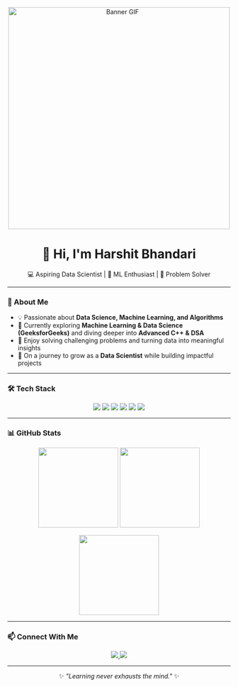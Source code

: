 <p align="center">
  <img src="assets/anlık-ben-10-new-alien.gif" alt="Banner GIF" width="500px" height="auto" />
</p>

<h1 align="center">👋 Hi, I'm Harshit Bhandari</h1>

<p align="center">
  💻 Aspiring Data Scientist | 🤖 ML Enthusiast | 🧩 Problem Solver  
</p>

---

### 🚀 About Me  
- 💡 Passionate about **Data Science, Machine Learning, and Algorithms**  
- 📘 Currently exploring **Machine Learning & Data Science (GeeksforGeeks)** and diving deeper into **Advanced C++ & DSA**  
- 🔬 Enjoy solving challenging problems and turning data into meaningful insights  
- 🌱 On a journey to grow as a **Data Scientist** while building impactful projects  

---

### 🛠 Tech Stack  
<p align="center">
  <img src="https://img.shields.io/badge/C++-00599C?style=for-the-badge&logo=c%2B%2B&logoColor=white" />
  <img src="https://img.shields.io/badge/Java-ED8B00?style=for-the-badge&logo=openjdk&logoColor=white" />
  <img src="https://img.shields.io/badge/Python-3776AB?style=for-the-badge&logo=python&logoColor=white" />
  <img src="https://img.shields.io/badge/R-276DC3?style=for-the-badge&logo=r&logoColor=white" />
  <img src="https://img.shields.io/badge/SQL-336791?style=for-the-badge&logo=postgresql&logoColor=white" />
  <img src="https://img.shields.io/badge/GitHub-181717?style=for-the-badge&logo=github&logoColor=white" />
</p>

---

### 📊 GitHub Stats  
<p align="center">
  <img src="https://github-readme-stats.vercel.app/api?username=harshit-bhandari&show_icons=true&theme=tokyonight" height="180px"/>
  <img src="https://github-readme-stats.vercel.app/api/top-langs/?username=harshit-bhandari&layout=compact&theme=tokyonight" height="180px"/>
</p>

<p align="center">
  <img src="https://github-readme-streak-stats.herokuapp.com/?user=harshit-bhandari&theme=tokyonight" height="180px"/>
</p>

---

### 📫 Connect With Me  
<p align="center">
  <a href="https://www.linkedin.com/in/harshit-bhandari-7bba7b295">
    <img src="https://img.shields.io/badge/LinkedIn-blue?style=for-the-badge&logo=linkedin&logoColor=white" />
  </a>
  <a href="mailto:harshitbhandari518@gmail.com">
    <img src="https://img.shields.io/badge/Email-red?style=for-the-badge&logo=gmail&logoColor=white" />
  </a>
</p>

---

<p align="center">
  ✨ <i>"Learning never exhausts the mind."</i> ✨
</p>

